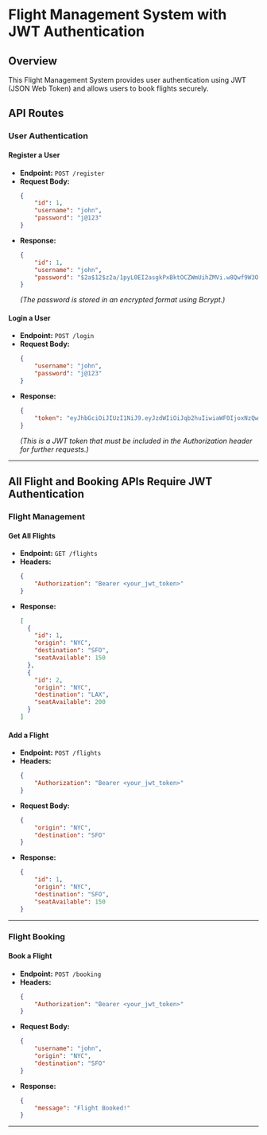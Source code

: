 # Flight Management System with JWT Authentication

## Overview
This Flight Management System provides user authentication using JWT (JSON Web Token) and allows users to book flights securely.

## API Routes

### User Authentication

#### **Register a User**
- **Endpoint:** `POST /register`
- **Request Body:**
  ```json
  {
      "id": 1,
      "username": "john",
      "password": "j@123"
  }
  ```
- **Response:**
  ```json
  {
      "id": 1,
      "username": "john",
      "password": "$2a$12$z2a/1pyL0EI2asgkPxBktOCZWmUihZMVi.w8Qwf9W3O2psw0t1is."
  }
  ```
  *(The password is stored in an encrypted format using Bcrypt.)*

#### **Login a User**
- **Endpoint:** `POST /login`
- **Request Body:**
  ```json
  {
      "username": "john",
      "password": "j@123"
  }
  ```
- **Response:**
  ```json
  {
      "token": "eyJhbGciOiJIUzI1NiJ9.eyJzdWIiOiJqb2huIiwiaWF0IjoxNzQwMDQxODc1LCJleHAiOjE3NDAwNDE5ODN9.IoBB6x3Heodf4sGUwkRSRF76DEzscmn9kC4OT3MXjmU"
  }
  ```
  *(This is a JWT token that must be included in the Authorization header for further requests.)*

---

## **All Flight and Booking APIs Require JWT Authentication**

### Flight Management

#### **Get All Flights**
- **Endpoint:** `GET /flights`
- **Headers:**
  ```json
  {
      "Authorization": "Bearer <your_jwt_token>"
  }
  ```
- **Response:**
  ```json
  [
    {
      "id": 1,
      "origin": "NYC",
      "destination": "SFO",
      "seatAvailable": 150
    },
    {
      "id": 2,
      "origin": "NYC",
      "destination": "LAX",
      "seatAvailable": 200
    }
  ]
  ```

#### **Add a Flight**
- **Endpoint:** `POST /flights`
- **Headers:**
  ```json
  {
      "Authorization": "Bearer <your_jwt_token>"
  }
  ```
- **Request Body:**
  ```json
  {
      "origin": "NYC",
      "destination": "SFO"
  }
  ```
- **Response:**
  ```json
  {
      "id": 1,
      "origin": "NYC",
      "destination": "SFO",
      "seatAvailable": 150
  }
  ```

---

### Flight Booking

#### **Book a Flight**
- **Endpoint:** `POST /booking`
- **Headers:**
  ```json
  {
      "Authorization": "Bearer <your_jwt_token>"
  }
  ```
- **Request Body:**
  ```json
  {
      "username": "john",
      "origin": "NYC",
      "destination": "SFO"
  }
  ```
- **Response:**
  ```json
  {
      "message": "Flight Booked!"
  }
  ```

---
